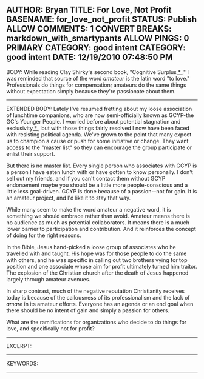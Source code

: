 AUTHOR: Bryan
TITLE: For Love, Not Profit
BASENAME: for_love_not_profit
STATUS: Publish
ALLOW COMMENTS: 1
CONVERT BREAKS: markdown_with_smartypants
ALLOW PINGS: 0
PRIMARY CATEGORY: good intent
CATEGORY: good intent
DATE: 12/19/2010 07:48:50 PM
-----
BODY:
While reading Clay Shirky's second book, "Cognitive Surplus[ * ](http://www.amazon.com/Cognitive-Surplus-Creativity-Generosity-Connected/dp/1594202532)," I was reminded that source of the word *amateur* is the latin word "to love." Professionals do things for compensation; amateurs do the same things without expectation simply because they're passionate about them.


-----
EXTENDED BODY:
Lately I've resumed fretting about my loose association of lunchtime companions, who are now semi-officially known as GCYP-the GC's Younger People. I worried before about potential stagnation and exclusivity[ * ](http://leftsider.com/leftsider/2010/04/dissatisfaction-as-a-means-to-determination.html), but with those things fairly resolved I now have been faced with resisting political agenda. We've grown to the point that many expect us to champion a cause or push for some initiative or change. They want access to the "master list" so they can encourage the group participate or enlist their support.

But there is no master list. Every single person who associates with GCYP is a person I have eaten lunch with or have gotten to know personally. I don't sell out my friends, and if you can't contact them without GCYP endorsement maybe you should be a little more people-conscious and a little less goal-driven. GCYP is done because of a passion--not for gain. It is an amateur project, and I'd like it to stay that way.

While many seem to make the word amateur a negative word, it is something we should embrace rather than avoid. Amateur means there is no audience as much as potential collaborators. It means there is a much lower barrier to participation and contribution. And it reinforces the concept of doing for the right reasons.

In the Bible, Jesus hand-picked a loose group of associates who he travelled with and taught. His hope was for those people to do the same with others, and he was specific in calling out two brothers vying for top position and one associate whose aim for profit ultimately turned him traitor. The explosion of the Christian church after the death of Jesus happened largely through amateur avenues.

In sharp contrast, much of the negative reputation Christianity receives today is because of the callousness of its professionalism and the lack of *amare* in its amateur efforts. Everyone has an agenda or an end goal when there should be no intent of gain and simply a passion for others.

What are the ramifications for organizations who decide to do things for love, and specifically not for profit?

-----
EXCERPT:

-----
KEYWORDS:

-----


